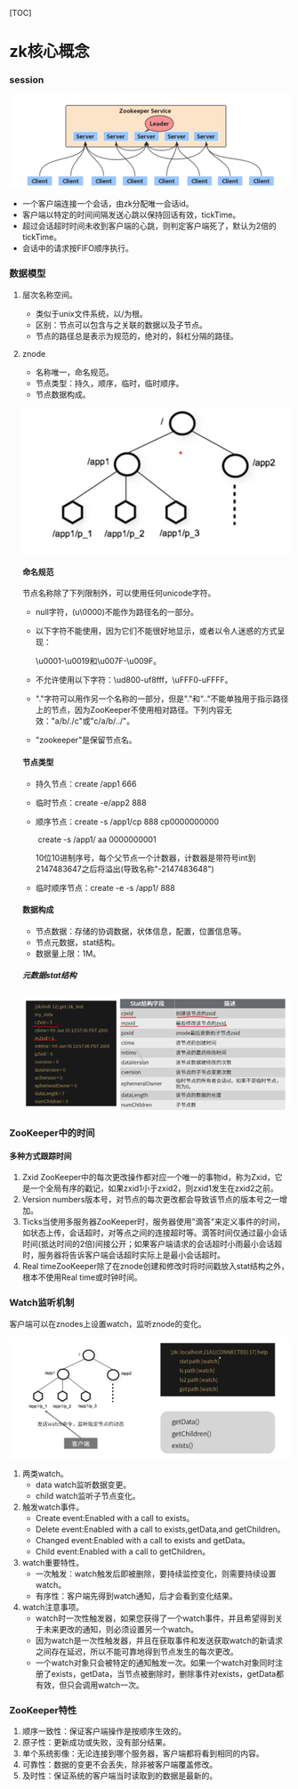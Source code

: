 [TOC]

# zk核心概念

### session

![image-20191002081736527](assets/image-20191002081736527.png)

* 一个客户端连接一个会话，由zk分配唯一会话id。
* 客户端以特定的时间间隔发送心跳以保持回话有效，tickTime。
* 超过会话超时时间未收到客户端的心跳，则判定客户端死了，默认为2倍的tickTime。
* 会话中的请求按FIFO顺序执行。

### 数据模型

1. 层次名称空间。

   * 类似于unix文件系统，以/为根。
   * 区别：节点可以包含与之关联的数据以及子节点。
   * 节点的路径总是表示为规范的，绝对的，斜杠分隔的路径。

2. znode

   * 名称唯一，命名规范。
   * 节点类型：持久，顺序，临时，临时顺序。
   * 节点数据构成。

   ![image-20191002085103600](assets/image-20191002085103600.png)

   #### 命名规范

   节点名称除了下列限制外，可以使用任何unicode字符。

   * null字符，(u\0000)不能作为路径名的一部分。

   * 以下字符不能使用，因为它们不能很好地显示，或者以令人迷惑的方式呈现：

     \u0001-\u0019和\u007F-\u009F。

   * 不允许使用以下字符：\ud800-uf8fff，\uFFF0-uFFFF。

   * "."字符可以用作另一个名称的一部分，但是"."和".."不能单独用于指示路径上的节点，因为ZooKeeper不使用相对路径。下列内容无效："a/b/./c"或"c/a/b/../"。

   * "zookeeper"是保留节点名。

   #### 节点类型

   * 持久节点：create /app1 666

   * 临时节点：create -e/app2 888

   * 顺序节点：create -s /app1/cp 888 cp0000000000

     ​		           create -s /app1/ aa 0000000001

     10位10进制序号，每个父节点一个计数器，计数器是带符号int到2147483647之后将溢出(导致名称"<path>-2147483648")

   * 临时顺序节点：create -e -s /app1/ 888

   #### 数据构成

   * 节点数据：存储的协调数据，状体信息，配置，位置信息等。
   * 节点元数据，stat结构。
   * 数据量上限：1M。

   ##### 元数据stat结构

   ![image-20191002090702499](assets/image-20191002090702499.png)
   
### ZooKeeper中的时间

#### 多种方式跟踪时间

1. Zxid ZooKeeper中的每次更改操作都对应一个唯一的事物id，称为Zxid，它是一个全局有序的戳记，如果zxid1小于zxid2，则zxid1发生在zxid2之前。
2. Version numbers版本号，对节点的每次更改都会导致该节点的版本号之一增加。
3. Ticks当使用多服务器ZooKeeper时，服务器使用"滴答"来定义事件的时间，如状态上传，会话超时，对等点之间的连接超时等。滴答时间仅通过最小会话时间(抵达时间的2倍)间接公开；如果客户端请求的会话超时小雨最小会话超时，服务器将告诉客户端会话超时实际上是最小会话超时。
4. Real timeZooKeeper除了在znode创建和修改时将时间戳放入stat结构之外，根本不使用Real time或时钟时间。

### Watch监听机制

客户端可以在znodes上设置watch，监听znode的变化。

![image-20191002091606134](assets/image-20191002091606134.png)

1. 两类watch。
   * data watch监听数据变更。
   * child watch监听子节点变化。
2. 触发watch事件。
   * Create event:Enabled with a call to exists。
   * Delete event:Enabled with a call to exists,getData,and getChildren。
   * Changed event:Enabled with a call to exists and getData。
   * Child event:Enabled with a call to getChildren。
3. watch重要特性。
   * 一次触发：watch触发后即被删除，要持续监控变化，则需要持续设置watch。
   * 有序性：客户端先得到watch通知，后才会看到变化结果。
4. watch注意事项。
   * watch时一次性触发器，如果您获得了一个watch事件，并且希望得到关于未来更改的通知，则必须设置另一个watch。
   * 因为watch是一次性触发器，并且在获取事件和发送获取watch的新请求之间存在延迟，所以不能可靠地得到节点发生的每次更改。
   * 一个watch对象只会被特定的通知触发一次。如果一个watch对象同时注册了exists，getData，当节点被删除时，删除事件对exists，getData都有效，但只会调用watch一次。
### ZooKeeper特性

1. 顺序一致性：保证客户端操作是按顺序生效的。
2. 原子性：更新成功或失败，没有部分结果。
3. 单个系统影像：无论连接到哪个服务器，客户端都将看到相同的内容。
4. 可靠性：数据的变更不会丢失，除非被客户端覆盖修改。
5. 及时性：保证系统的客户端当时读取到的数据是最新的。

   